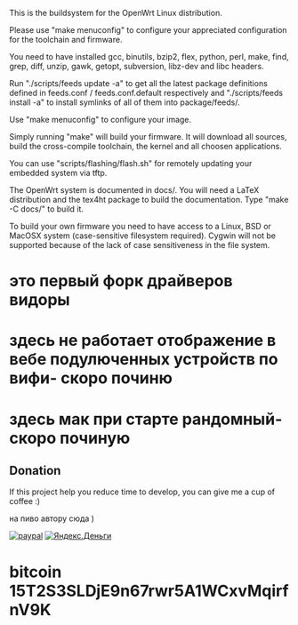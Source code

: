 

This is the buildsystem for the OpenWrt Linux distribution.

Please use "make menuconfig" to configure your appreciated
configuration for the toolchain and firmware.

You need to have installed gcc, binutils, bzip2, flex, python, perl, make,
find, grep, diff, unzip, gawk, getopt, subversion, libz-dev and libc headers.

Run "./scripts/feeds update -a" to get all the latest package definitions
defined in feeds.conf / feeds.conf.default respectively
and "./scripts/feeds install -a" to install symlinks of all of them into
package/feeds/.

Use "make menuconfig" to configure your image.

Simply running "make" will build your firmware.
It will download all sources, build the cross-compile toolchain, 
the kernel and all choosen applications.

You can use "scripts/flashing/flash.sh" for remotely updating your embedded
system via tftp.

The OpenWrt system is documented in docs/. You will need a LaTeX distribution
and the tex4ht package to build the documentation. Type "make -C docs/" to build it.

To build your own firmware you need to have access to a Linux, BSD or MacOSX system
(case-sensitive filesystem required). Cygwin will not be supported because of
the lack of case sensitiveness in the file system.

это  первый  форк  драйверов  видоры 
==============================================
здесь  не  работает   отображение  в   вебе  подулюченных  устройств  по  вифи-  скоро починю
==============================================
здесь  мак  при  старте   рандомный- скоро починую
==============================================
## Donation
If this project help you reduce time to develop, you can give me a cup of coffee :) 

 на  пиво автору сюда )

[![paypal](https://www.paypalobjects.com/en_US/i/btn/btn_donateCC_LG.gif)](https://www.paypal.com/cgi-bin/webscr?cmd=_s-xclick&hosted_button_id=QQ7FWMZLJUFEQ)
[![Яндекс.Деньги](https://money.yandex.ru/img/wallet-50x50.gif)](https://money.yandex.ru/to/410014027691291)

bitcoin 15T2S3SLDjE9n67rwr5A1WCxvMqirfnV9K
=============================================
